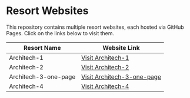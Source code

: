 # Resort Websites

This repository contains multiple resort websites, each hosted via GitHub Pages. Click on the links below to visit them.

| Resort Name             | Website Link      |
|-------------------------|-------------------|
| Architech-1 | [Visit Architech-1](https://auxxweb.github.io/resort-webistes/architech-1/) |
| Architech-2 | [Visit Architech-2](https://auxxweb.github.io/resort-webistes/architech-2/) |
| Architech-3-one-page | [Visit Architech-3-one-page](https://auxxweb.github.io/resort-webistes/architech-3-one-page/) |
| Architech-4 | [Visit Architech-4](https://auxxweb.github.io/resort-webistes/architech-4/) |